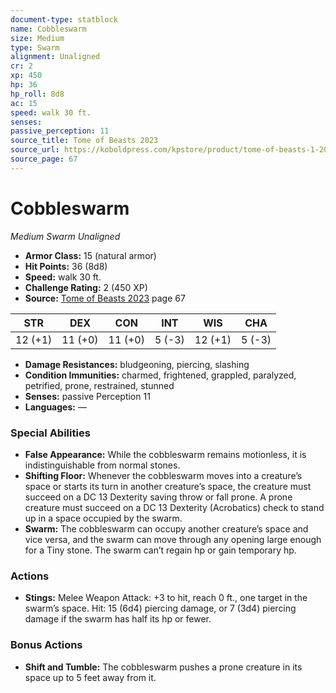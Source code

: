 ```yaml
---
document-type: statblock
name: Cobbleswarm
size: Medium
type: Swarm
alignment: Unaligned
cr: 2
xp: 450
hp: 36
hp_roll: 8d8
ac: 15
speed: walk 30 ft.
senses: 
passive_perception: 11
source_title: Tome of Beasts 2023
source_url: https://koboldpress.com/kpstore/product/tome-of-beasts-1-2023-edition/
source_page: 67
---
```


# Cobbleswarm

*Medium* *Swarm* *Unaligned*

- **Armor Class:** 15 (natural armor)
- **Hit Points:** 36 (8d8)
- **Speed:** walk 30 ft.
- **Challenge Rating:** 2 (450 XP)
- **Source:** [Tome of Beasts 2023](https://koboldpress.com/kpstore/product/tome-of-beasts-1-2023-edition/) page 67

| STR | DEX | CON | INT | WIS | CHA |
| --- | --- | --- | --- | --- | --- |
| 12 (+1) | 11 (+0) | 11 (+0) | 5 (-3) | 12 (+1) | 5 (-3) |

- **Damage Resistances:** bludgeoning, piercing, slashing
- **Condition Immunities:** charmed, frightened, grappled, paralyzed, petrified, prone, restrained, stunned
- **Senses:** passive Perception 11
- **Languages:** —

### Special Abilities

- **False Appearance:** While the cobbleswarm remains motionless, it is indistinguishable from normal stones.
- **Shifting Floor:** Whenever the cobbleswarm moves into a creature’s space or starts its turn in another creature’s space, the creature must succeed on a DC 13 Dexterity saving throw or fall prone. A prone creature must succeed on a DC 13 Dexterity (Acrobatics) check to stand up in a space occupied by the swarm.
- **Swarm:** The cobbleswarm can occupy another creature’s space and vice versa, and the swarm can move through any opening large enough for a Tiny stone. The swarm can’t regain hp or gain temporary hp.

### Actions

- **Stings:** Melee Weapon Attack: +3 to hit, reach 0 ft., one target in the swarm’s space. Hit: 15 (6d4) piercing damage, or 7 (3d4) piercing damage if the swarm has half its hp or fewer.

### Bonus Actions

- **Shift and Tumble:** The cobbleswarm pushes a prone creature in its space up to 5 feet away from it.
